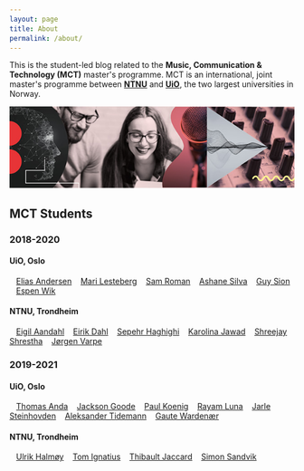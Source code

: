 ```yaml
---
layout: page
title: About
permalink: /about/
---
```


This is the student-led blog related to the **Music, Communication & Technology (MCT)** master's programme. MCT is an international, joint master's programme between [**NTNU**](https://www.ntnu.edu/studies/mmct) and [**UiO**](https://www.uio.no/english/studies/programmes/mct-master/), the two largest universities in Norway.

![MCT image](/assets/image/2018_08_01_stefanof_mct-master-630.jpg "MCT image")

## MCT Students

### 2018-2020
#### UiO, Oslo
&nbsp;&nbsp;&nbsp;[Elias Andersen](/authors/eliasandersen.html)
&nbsp;&nbsp;&nbsp;[Mari Lesteberg](/authors/marilesteberg.html)
&nbsp;&nbsp;&nbsp;[Sam Roman](/authors/samroman.html)
&nbsp;&nbsp;&nbsp;[Ashane Silva](/authors/ashanesilva.html)
&nbsp;&nbsp;&nbsp;[Guy Sion](/authors/guysion.html)
&nbsp;&nbsp;&nbsp;[Espen Wik](/authors/espenwik.html)

#### NTNU, Trondheim
&nbsp;&nbsp;&nbsp;[Eigil Aandahl](/authors/eigilaandahl.html)
&nbsp;&nbsp;&nbsp;[Eirik Dahl](/authors/eirikdahl.html)
&nbsp;&nbsp;&nbsp;[Sepehr Haghighi](/authors/sepehrhaghighi.html)
&nbsp;&nbsp;&nbsp;[Karolina Jawad](/authors/karolinajawad.html)
&nbsp;&nbsp;&nbsp;[Shreejay Shrestha](/authors/shreejayshrestha.html)
&nbsp;&nbsp;&nbsp;[Jørgen Varpe](/authors/jørgenvarpe.html)

### 2019-2021
#### UiO, Oslo
&nbsp;&nbsp;&nbsp;[Thomas Anda](/authors/thomasanda.html)
&nbsp;&nbsp;&nbsp;[Jackson Goode](/authors/jacksongoode.html)
&nbsp;&nbsp;&nbsp;[Paul Koenig](/authors/paulkoenig.html)
&nbsp;&nbsp;&nbsp;[Rayam Luna](/authors/rayamluna.html)
&nbsp;&nbsp;&nbsp;[Jarle Steinhovden](/authors/jarlesteinhovden.html)
&nbsp;&nbsp;&nbsp;[Aleksander Tidemann](/authors/aleksandertidemann.html)
&nbsp;&nbsp;&nbsp;[Gaute Wardenær](/authors/gautewardenær.html)

#### NTNU, Trondheim
&nbsp;&nbsp;&nbsp;[Ulrik Halmøy](/authors/ulrikhalmøy.html)
&nbsp;&nbsp;&nbsp;[Tom Ignatius](/authors/tomignatius.html)
&nbsp;&nbsp;&nbsp;[Thibault Jaccard](/authors/thibaultjaccard.html)
&nbsp;&nbsp;&nbsp;[Simon Sandvik](/authors/simonsandvik.html)


<!--

Documentation on Jekyll and template:

This is the base Jekyll theme. You can find out more info about customizing your Jekyll theme, as well as basic Jekyll usage documentation at [jekyllrb.com](https://jekyllrb.com/)

You can find the source code for Minima at GitHub:
[jekyll][jekyll-organization] /
[minima](https://github.com/jekyll/minima)

You can find the source code for Jekyll at GitHub:
[jekyll][jekyll-organization] /
[jekyll](https://github.com/jekyll/jekyll)


[jekyll-organization]: https://github.com/jekyll

-->
